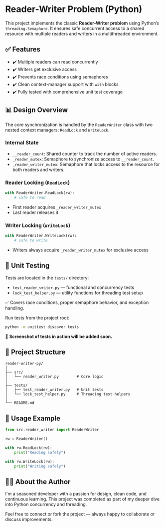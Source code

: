 # Reader-Writer Problem (Python)

This project implements the classic **Reader-Writer problem** using Python’s `threading.Semaphore`. It ensures safe concurrent access to a shared resource with multiple readers and writers in a multithreaded environment.

## ✅ Features

- ✔️ Multiple readers can read concurrently
- ✔️ Writers get exclusive access
- ✔️ Prevents race conditions using semaphores
- ✔️ Clean context-manager support with `with` blocks
- ✔️ Fully tested with comprehensive unit test coverage

## 📊 Design Overview

The core synchronization is handled by the `ReaderWriter` class with two nested context managers: `ReadLock` and `WriteLock`.

### Internal State

- `__reader_count`: Shared counter to track the number of active readers.
- `_reader_mutex`: Semaphore to synchronize access to `__reader_count`.
- `_reader_writer_mutex`: Semaphore that locks access to the resource for both readers and writers.

### Reader Locking (`ReadLock`)

```python
with ReaderWriter.ReadLock(rw):
    # safe to read
```

- First reader acquires `_reader_writer_mutex`
- Last reader releases it

### Writer Locking (`WriteLock`)

```python
with ReaderWriter.WriteLock(rw):
    # safe to write
```

- Writers always acquire `_reader_writer_mutex` for exclusive access

## 🧪 Unit Testing

Tests are located in the `tests/` directory:

- `test_reader_writer.py` — functional and concurrency tests
- `lock_test_helper.py` — utility functions for threading test setup

✅ Covers race conditions, proper semaphore behavior, and exception handling.

Run tests from the project root:

```bash
python -m unittest discover tests
```

📸 **Screenshot of tests in action will be added soon.**

## 📁 Project Structure

```
reader-writer-py/
│
├── src/
│   └── reader_writer.py        # Core logic
│
├── tests/
│   ├── test_reader_writer.py   # Unit tests
│   └── lock_test_helper.py     # Threading test helpers
│
└── README.md
```

## 🚀 Usage Example

```python
from src.reader_writer import ReaderWriter

rw = ReaderWriter()

with rw.ReadLock(rw):
    print("Reading safely")

with rw.WriteLock(rw):
    print("Writing safely")
```

## 👨‍💻 About the Author

I'm a seasoned developer with a passion for design, clean code, and continuous learning. This project was completed as part of my deeper dive into Python concurrency and threading.

Feel free to connect or fork the project — always happy to collaborate or discuss improvements.
